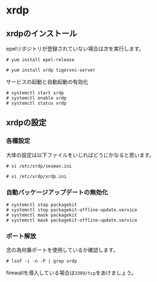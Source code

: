 # xrdp
## xrdpのインストール
epelリポジトリが登録されていない場合は次を実行します。
```
# yum install epel-release
```
```
# yum install xrdp tigervnc-server
```
サービスの起動と自動起動の有効化
```
# systemctl start xrdp
# systemctl enable xrdp
# systemctl status xrdp
```
## xrdpの設定
### 各種設定
大体の設定は以下ファイルをいじればどうにかなると思います。
```
# vi /etc/xrdp/sesman.ini
```
```
# vi /etc/xrdp/xrdp.ini
```
### 自動パッケージアップデートの無効化
```
# systemctl stop packagekit
# systemctl stop packagekit-offline-update.service
# systemctl mask packagekit
# systemctl mask packagekit-offline-update.service
```
### ポート解放
念の為何番ポートを使用しているか確認します。
```
# lsof -i -n -P | grep xrdp
```
firewallを導入している場合は`3389/tcp`をあけましょう。
